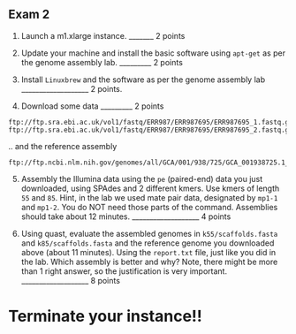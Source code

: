 Exam 2
--

1. Launch a m1.xlarge instance.  _______ 2 points


2. Update your machine and install the basic software using ``apt-get`` as per the genome assembly lab. _________ 2 points



3. Install `Linuxbrew` and the software as per the genome assembly lab ___________________ 2 points.


4. Download some data _________ 2 points

```
ftp://ftp.sra.ebi.ac.uk/vol1/fastq/ERR987/ERR987695/ERR987695_1.fastq.gz
ftp://ftp.sra.ebi.ac.uk/vol1/fastq/ERR987/ERR987695/ERR987695_2.fastq.gz
```

.. and the reference assembly

```
ftp://ftp.ncbi.nlm.nih.gov/genomes/all/GCA/001/938/725/GCA_001938725.1_ASM193872v1/GCA_001938725.1_ASM193872v1_genomic.fna.gz
```

5. Assembly the Illumina data using the `pe` (paired-end) data you just downloaded, using SPAdes and 2 different kmers. Use kmers of length `55` and `85`. Hint, in the lab we used mate pair data, designated by `mp1-1` and `mp1-2`. You do NOT need those parts of the command. Assemblies should take about 12 minutes. ___________________ 4 points

6. Using quast, evaluate the assembled genomes in `k55/scaffolds.fasta` and `k85/scaffolds.fasta` and the reference genome you downloaded above (about 11 minutes). Using the `report.txt` file, just like you did in the lab. Which assembly is better and why? Note, there might be more than 1 right answer, so the justification is very important. ___________________ 8 points

# Terminate your instance!!
